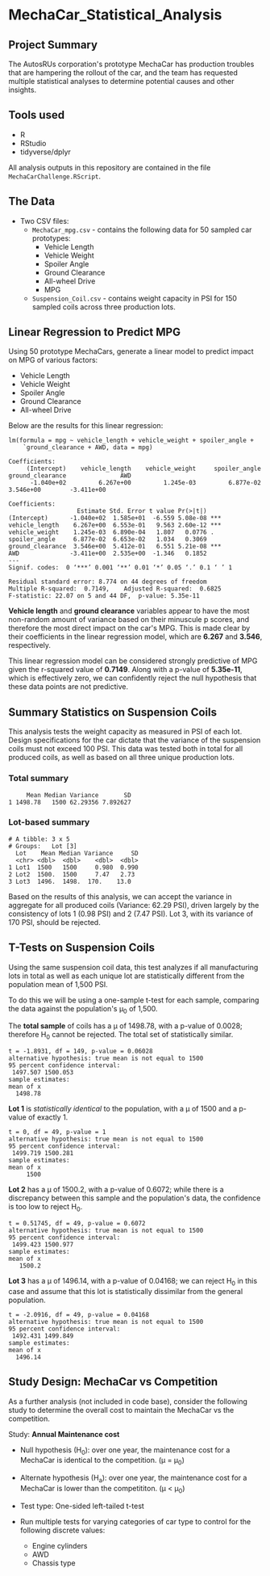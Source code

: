 # MechaCar_Statistical_Analysis

## Project Summary

The AutosRUs corporation's prototype MechaCar has production troubles that are hampering the rollout of the car, and the team has requested multiple statistical analyses to determine potential causes and other insights.

## Tools used

* R
* RStudio
* tidyverse/dplyr

All analysis outputs in this repository are contained in the file `MechaCarChallenge.RScript`.

## The Data

* Two CSV files:
    * `MechaCar_mpg.csv` - contains the following data for 50 sampled car prototypes:
        * Vehicle Length
        * Vehicle Weight
        * Spoiler Angle
        * Ground Clearance
        * All-wheel Drive
        * MPG
    * `Suspension_Coil.csv` - contains weight capacity in PSI for 150 sampled coils across three production lots. 

## Linear Regression to Predict MPG

Using 50 prototype MechaCars, generate a linear model to predict impact on MPG of various factors:
* Vehicle Length
* Vehicle Weight
* Spoiler Angle
* Ground Clearance
* All-wheel Drive

Below are the results for this linear regression:

```
lm(formula = mpg ~ vehicle_length + vehicle_weight + spoiler_angle + 
    `ground_clearance + AWD, data = mpg)

Coefficients:
     (Intercept)    vehicle_length    vehicle_weight     spoiler_angle  ground_clearance               AWD  
      -1.040e+02         6.267e+00         1.245e-03         6.877e-02         3.546e+00        -3.411e+00
```

```
Coefficients:
                   Estimate Std. Error t value Pr(>|t|)    
(Intercept)      -1.040e+02  1.585e+01  -6.559 5.08e-08 ***
vehicle_length    6.267e+00  6.553e-01   9.563 2.60e-12 ***
vehicle_weight    1.245e-03  6.890e-04   1.807   0.0776 .  
spoiler_angle     6.877e-02  6.653e-02   1.034   0.3069    
ground_clearance  3.546e+00  5.412e-01   6.551 5.21e-08 ***
AWD              -3.411e+00  2.535e+00  -1.346   0.1852    
---
Signif. codes:  0 ‘***’ 0.001 ‘**’ 0.01 ‘*’ 0.05 ‘.’ 0.1 ‘ ’ 1

Residual standard error: 8.774 on 44 degrees of freedom
Multiple R-squared:  0.7149,	Adjusted R-squared:  0.6825 
F-statistic: 22.07 on 5 and 44 DF,  p-value: 5.35e-11
```

**Vehicle length** and **ground clearance** variables appear to have the most non-random amount of variance based on their minuscule p scores, and therefore the most direct impact on the car's MPG.  This is made clear by their coefficients in the linear regression model, which are **6.267** and **3.546**, respectively.

This linear regression model can be considered strongly predictive of MPG given the r-squared value of **0.7149**.  Along with a p-value of **5.35e-11**, which is effectively zero, we can confidently reject the null hypothesis that these data points are not predictive.

## Summary Statistics on Suspension Coils

This analysis tests the weight capacity as measured in PSI of each lot. Design specifications for the car dictate that the variance of the suspension coils must not exceed 100 PSI.  This data was tested both in total for all produced coils, as well as based on all three unique production lots.

### Total summary
```
     Mean Median Variance       SD
1 1498.78   1500 62.29356 7.892627
```
### Lot-based summary
```
# A tibble: 3 x 5
# Groups:   Lot [3]
  Lot    Mean Median Variance     SD
  <chr> <dbl>  <dbl>    <dbl>  <dbl>
1 Lot1  1500   1500     0.980  0.990
2 Lot2  1500.  1500     7.47   2.73 
3 Lot3  1496.  1498.  170.    13.0  
```

Based on the results of this analysis, we can accept the variance in aggregate for all produced coils (Variance: 62.29 PSI), driven largely by the consistency of lots 1 (0.98 PSI) and 2 (7.47 PSI).  Lot 3, with its variance of 170 PSI, should be rejected.

## T-Tests on Suspension Coils

Using the same suspension coil data, this test analyzes if all manufacturing lots in total as well as each unique lot are statistically different from the population mean of 1,500 PSI.

To do this we will be using a one-sample t-test for each sample, comparing the data against the population's μ<sub>0</sub> of 1,500.

The **total sample** of coils has a μ of 1498.78, with a p-value of 0.0028; therefore H<sub>0</sub> cannot be rejected.  The total set of statistically similar.
```	
t = -1.8931, df = 149, p-value = 0.06028
alternative hypothesis: true mean is not equal to 1500
95 percent confidence interval:
 1497.507 1500.053
sample estimates:
mean of x 
  1498.78 
```

**Lot 1** is *statistically identical* to the population, with a μ of 1500 and a p-value of exactly 1.
```
t = 0, df = 49, p-value = 1
alternative hypothesis: true mean is not equal to 1500
95 percent confidence interval:
 1499.719 1500.281
sample estimates:
mean of x 
     1500 
```

**Lot 2** has a μ of 1500.2, with a p-value of 0.6072; while there is a discrepancy between this sample and the population's data, the confidence is too low to reject H<sub>0</sub>.
```
t = 0.51745, df = 49, p-value = 0.6072
alternative hypothesis: true mean is not equal to 1500
95 percent confidence interval:
 1499.423 1500.977
sample estimates:
mean of x 
   1500.2 
```

**Lot 3** has a μ of 1496.14, with a p-value of 0.04168; we can reject H<sub>0</sub> in this case and assume that this lot is statistically dissimilar from the general population.
```
t = -2.0916, df = 49, p-value = 0.04168
alternative hypothesis: true mean is not equal to 1500
95 percent confidence interval:
 1492.431 1499.849
sample estimates:
mean of x 
  1496.14 
```

## Study Design: MechaCar vs Competition
As a further analysis (not included in code base), consider the following study to determine the overall cost to maintain the MechaCar vs the competition.

Study: **Annual Maintenance cost**
* Null hypothesis (H<sub>0</sub>): over one year, the maintenance cost for a MechaCar is identical to the competition.  (μ = μ<sub>0</sub>)
* Alternate hypothesis (H<sub>a</sub>): over one year, the maintenance cost for a MechaCar is lower than the competititon. (μ < μ<sub>0</sub>)

* Test type: One-sided left-tailed t-test

* Run multiple tests for varying categories of car type to control for the following discrete values:
    * Engine cylinders
    * AWD
    * Chassis type
